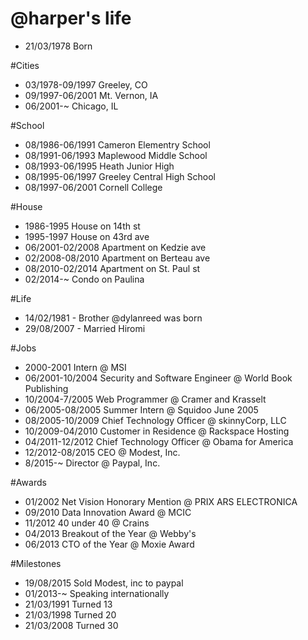 @harper's life
===============

- 21/03/1978 Born

#Cities
- 03/1978-09/1997 Greeley, CO
- 09/1997-06/2001 Mt. Vernon, IA
- 06/2001-~ Chicago, IL

#School
- 08/1986-06/1991 Cameron Elementry School
- 08/1991-06/1993 Maplewood Middle School
- 08/1993-06/1995 Heath Junior High
- 08/1995-06/1997 Greeley Central High School
- 08/1997-06/2001 Cornell College

#House
- 1986-1995 House on 14th st
- 1995-1997 House on 43rd ave
- 06/2001-02/2008 Apartment on Kedzie ave
- 02/2008-08/2010 Apartment on Berteau ave
- 08/2010-02/2014 Apartment on St. Paul st
- 02/2014-~ Condo on Paulina

#Life
- 14/02/1981 - Brother @dylanreed was born
- 29/08/2007 - Married Hiromi

#Jobs
- 2000-2001 Intern @ MSI
- 06/2001-10/2004 Security and Software Engineer @ World Book Publishing
- 10/2004-7/2005 Web Programmer @ Cramer and Krasselt
- 06/2005-08/2005 Summer Intern @ Squidoo June 2005 
- 08/2005-10/2009 Chief Technology Officer @ skinnyCorp, LLC
- 10/2009-04/2010 Customer in Residence @ Rackspace Hosting
- 04/2011-12/2012 Chief Technology Officer @ Obama for America
- 12/2012-08/2015 CEO @ Modest, Inc.
- 8/2015-~ Director @ Paypal, Inc.

#Awards
- 01/2002 Net Vision Honorary Mention @ PRIX ARS ELECTRONICA 
- 09/2010 Data Innovation Award @ MCIC
- 11/2012 40 under 40 @ Crains
- 04/2013 Breakout of the Year @ Webby's
- 06/2013 CTO of the Year @ Moxie Award

#Milestones
- 19/08/2015 Sold Modest, inc to paypal
- 01/2013-~  Speaking internationally 
- 21/03/1991 Turned 13
- 21/03/1998 Turned 20 
- 21/03/2008 Turned 30


